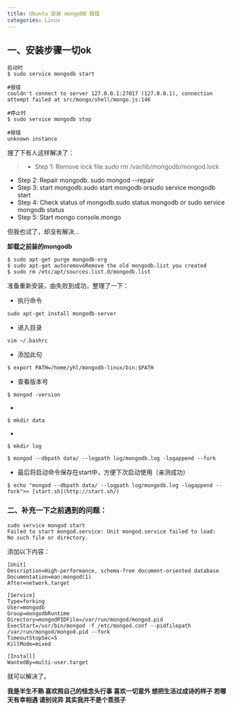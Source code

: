 ```yaml
---
title: Ubuntu 安装 mongoDB 报错
categories: Linux
---
```




## 一、安装步骤一切ok
```
启动时 
$ sudo service mongodb start
```
```
#报错 
couldn't connect to server 127.0.0.1:27017 (127.0.0.1), connection attempt failed at src/mongo/shell/mongo.js:146
```
 ```
#停止时
$ sudo service mongodb stop
```
```
#报错 
unknown instance
```

搜了下有人这样解决了：

>* Step 1: Remove lock file.sudo rm /var/lib/mongodb/mongod.lock
* Step 2: Repair mongodb. sudo mongod --repair 
* Step 3: start mongodb.sudo start mongodb orsudo service mongodb start
* Step 4: Check status of mongodb.sudo status mongodb or sudo service mongodb status
* Step 5: Start mongo console.mongo

但我也试了，却没有解决...

**卸载之前装的mongodb**
```
$ sudo apt-get purge mongodb-org
$ sudo apt-get autoremoveRemove the old mongodb.list you created
$ sudo rm /etc/apt/sources.list.d/mongodb.list
```
准备重新安装，由失败到成功，整理了一下：

* 执行命令
 ```
sudo apt-get install mongodb-server
```
* 进入目录  
```
vim ~/.bashrc
```
* 添加此句
```
$ export PATH=/home/yhl/mongodb-linux/bin:$PATH
```
* 查看版本号
```
$ mongod -version 
```
* 
```
$ mkdir data
```
* 
```
$ mkdir log
```
```
$ mongod --dbpath data/ --logpath log/mongodb.log -logappend --fork
```

* 最后将启动命令保存在start中，方便下次启动使用（亲测成功）
```
$ echo "mongod --dbpath data/ --logpath log/mongodb.log -logappend --fork">> [start.sh](http://start.sh/) 
```

### 二、补充一下之前遇到的问题：
```
sudo service mongod start
Failed to start mongod.service: Unit mongod.service failed to load:
No such file or directory.
```

添加以下内容：
```
[Unit]
Description=High-performance, schema-free document-oriented database
Documentation=man:mongod(1)
After=network.target

[Service]
Type=forking
User=mongodb
Group=mongodbRuntime
Directory=mongodPIDFile=/var/run/mongod/mongod.pid
ExecStart=/usr/bin/mongod -f /etc/mongod.conf --pidfilepath /var/run/mongod/mongod.pid --fork
TimeoutStopSec=5
KillMode=mixed

[Install]
WantedBy=multi-user.target
```

就可以解决了。

**我是半生不熟 喜欢照自己的怪念头行事
喜欢一切意外 想把生活过成诗的样子
若哪天有幸相遇 请别诧异 其实我并不是个乖孩子**